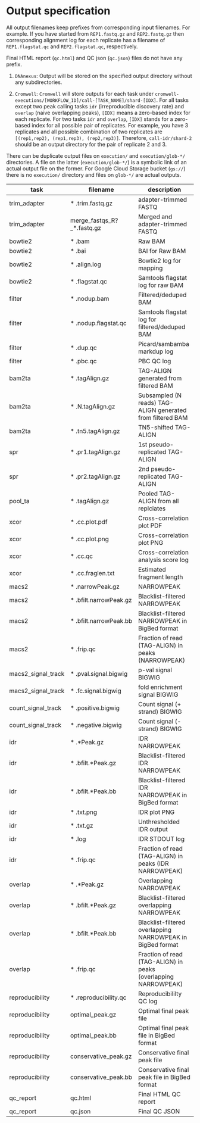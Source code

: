 # Output specification

All output filenames keep prefixes from corresponding input filenames. For example. If you have started from `REP1.fastq.gz` and `REP2.fastq.gz` then corresponding alignment log for each replicate has a filename of `REP1.flagstat.qc` and `REP2.flagstat.qc`, respectively.

Final HTML report (`qc.html`) and QC json (`qc.json`) files do not have any prefix.

1. `DNAnexus`: Output will be stored on the specified output directory without any subdirectories.

2. `Cromwell`: `Cromwell` will store outputs for each task under `cromwell-executions/[WORKFLOW_ID]/call-[TASK_NAME]/shard-[IDX]`. For all tasks except two peak calling tasks `idr` (irreproducible discovery rate) and `overlap` (naive overlapping peaks), `[IDX]` means a zero-based index for each replicate. For two tasks `idr` and `overlap`, `[IDX]` stands for a zero-based index for all possible pair of replicates. For example, you have 3 replicates and all possible combination of two replicates are `[(rep1,rep2), (rep1,rep3), (rep2,rep3)]`. Therefore, `call-idr/shard-2` should be an output directory for the pair of replicate 2 and 3.

There can be duplicate output files on `execution/` and `execution/glob-*/` directories. A file on the latter (`execution/glob-*/`) is a symbolic link of an actual output file on the former. For Google Cloud Storage bucket (`gs://`) there is no `execution/` directory and files on `glob-*/` are actual outputs.

|task|filename| description|
|-|-|-|
|trim_adapter| * .trim.fastq.gz| adapter-trimmed FASTQ|
|trim_adapter| merge_fastqs_R?_*.fastq.gz| Merged and adapter-trimmed FASTQ|
|bowtie2| * .bam| Raw BAM|
|bowtie2| * .bai| BAI for Raw BAM|
|bowtie2| * .align.log| Bowtie2 log for mapping|
|bowtie2| * .flagstat.qc| Samtools flagstat log for raw BAM|
|filter| * .nodup.bam| Filtered/deduped BAM|
|filter| * .nodup.flagstat.qc| Samtools flagstat log for filtered/deduped BAM|
|filter| * .dup.qc| Picard/sambamba markdup log|
|filter| * .pbc.qc| PBC QC log|
|bam2ta| * .tagAlign.gz| TAG-ALIGN generated from filtered BAM|
|bam2ta| * .N.tagAlign.gz| Subsampled (N reads) TAG-ALIGN generated from filtered BAM|
|bam2ta| * .tn5.tagAlign.gz| TN5-shifted TAG-ALIGN|
|spr| * .pr1.tagAlign.gz| 1st pseudo-replicated TAG-ALIGN|
|spr| * .pr2.tagAlign.gz| 2nd pseudo-replicated TAG-ALIGN|
|pool_ta| * .tagAlign.gz| Pooled TAG-ALIGN from all replciates|
|xcor| * .cc.plot.pdf| Cross-correlation plot PDF|
|xcor| * .cc.plot.png| Cross-correlation plot PNG|
|xcor| * .cc.qc| Cross-correlation analysis score log|
|xcor| * .cc.fraglen.txt| Estimated fragment length|
|macs2| * .narrowPeak.gz| NARROWPEAK|
|macs2| * .bfilt.narrowPeak.gz| Blacklist-filtered NARROWPEAK|
|macs2| * .bfilt.narrowPeak.bb| Blacklist-filtered NARROWPEAK in BigBed format|
|macs2| * .frip.qc| Fraction of read (TAG-ALIGN) in peaks (NARROWPEAK)|
|macs2_signal_track| * .pval.signal.bigwig| p-val signal BIGWIG|
|macs2_signal_track| * .fc.signal.bigwig| fold enrichment signal BIGWIG|
|count_signal_track| * .positive.bigwig| Count signal (+ strand) BIGWIG|
|count_signal_track| * .negative.bigwig| Count signal (- strand) BIGWIG|
|idr| * .*Peak.gz| IDR NARROWPEAK|
|idr| * .bfilt.*Peak.gz| Blacklist-filtered IDR NARROWPEAK|
|idr| * .bfilt.*Peak.bb| Blacklist-filtered IDR NARROWPEAK in BigBed format|
|idr| * .txt.png| IDR plot PNG|
|idr| * .txt.gz| Unthresholded IDR output|
|idr| * .log| IDR STDOUT log|
|idr| * .frip.qc| Fraction of read (TAG-ALIGN) in peaks (IDR NARROWPEAK)|
|overlap| * .*Peak.gz| Overlapping NARROWPEAK|
|overlap| * .bfilt.*Peak.gz| Blacklist-filtered overlapping NARROWPEAK|
|overlap| * .bfilt.*Peak.bb| Blacklist-filtered overlapping NARROWPEAK in BigBed format|
|overlap| * .frip.qc| Fraction of read (TAG-ALIGN) in peaks (overlapping NARROWPEAK)|
|reproducibility| * .reproducibility.qc| Reproducibililty QC log|
|reproducibility| optimal_peak.gz| Optimal final peak file|
|reproducibility| optimal_peak.bb| Optimal final peak file in BigBed format|
|reproducibility| conservative_peak.gz| Conservative final peak file|
|reproducibility| conservative_peak.bb| Conservative final peak file in BigBed format|
|qc_report| qc.html| Final HTML QC report|
|qc_report| qc.json| Final QC JSON|
